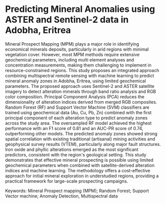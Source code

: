 # Predicting Mineral Anomalies using ASTER and Sentinel-2 data in Adobha, Eritrea

Mineral Prospect Mapping (MPM) plays a major role in identifying economical minerals deposits,
particularly in arid regions with minimal vegetation cover. However, most MPM methods require
extensive geochemical parameters, including multi element analyses and concentration
measurements, making them challenging to implement in resource-constrained regions. This study
proposes an integrated approach combining multispectral remote sensing with machine learning
to predict mineral anomaly zones in Adobha, Eritrea, using limited geochemical parameters. The
proposed approach uses Sentinel-2 and ASTER satellite imagery to detect alteration minerals
through band ratio analysis and RGB color composition. Principal Component Analysis (PCA)
reduces the dimensionality of alteration indices derived from merged RGB composites. Random
Forest (RF) and Support Vector Machine (SVM) classifiers are trained using geochemical data
(Au, Cu, Pb, Zn) combined with the first principal component of each alteration type to predict
anomaly zones across the study area.
The oversampled RF model achieved the highest performance with an F1 score of 0.81 and an
AUC-PR score of 0.74, outperforming other models. The predicted anomaly zones showed strong
spatial correlation with existing traditional (artisanal) mining activities and geophysical survey
results (VTEM), particularly along major fault structures. Iron oxide and phyllic alterations
emerged as the most significant predictors, consistent with the region's geological setting. This
study demonstrates that effective mineral prospecting is possible using limited geochemical
parameters when combined with satellite-derived alteration indices and machine learning. The
methodology offers a cost-effective approach for initial mineral exploration in understudied
regions, providing a practical framework for large-scale prospecting campaigns.

Keywords: Mineral Prospect mapping (MPM); Random Forest; Support Vector machine;
Anomaly Detection, Multispectral data
